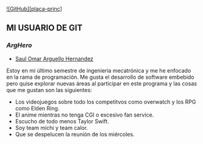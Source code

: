 [![GitHub][placa-princ]](https://github.com/)
## MI USUARIO DE GIT
### _ArgHero_
- [Saul Omar Arguello Hernandez]

Estoy en mi último semestre de ingenieria mecatrónica y me he enfocado en la rama de 
programación. Me gusta el desarrollo de software embebido pero quise explorar nuevas 
áreas al participar en este programa y las cosas que me gustan son las siguientes:
- Los videojuegos sobre todo los competitvos como overwatch y los RPG como Elden Ring.
- El anime mientras no tenga CGI o excesivo fan service.
- Escucho de todo menos Taylor Swift.
- Soy team michi y team calor.
- Que se despelucen la reunión de los miércoles.

[Saul Omar Arguello Hernandez]: <https://github.com/ArgHero>
